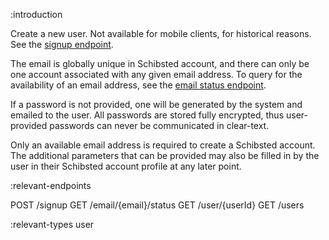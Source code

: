 :introduction

Create a new user. Not available for mobile clients, for historical reasons.
See the [signup endpoint](/endpoints/POST/signup/).

The email is globally unique in Schibsted account, and there can only be
one account associated with any given email address. To query for the
availability of an email address, see the
[email status endpoint](/endpoints/GET/email/{email}/status/).

If a password is not provided, one will be generated by the system and emailed
to the user. All passwords are stored fully encrypted, thus user-provided
passwords can never be communicated in clear-text.

Only an available email address is required to create a Schibsted account. The
additional parameters that can be provided may also be filled in by the user in
their Schibsted account profile at any later point.

:relevant-endpoints

POST /signup
GET /email/{email}/status
GET /user/{userId}
GET /users

:relevant-types user
